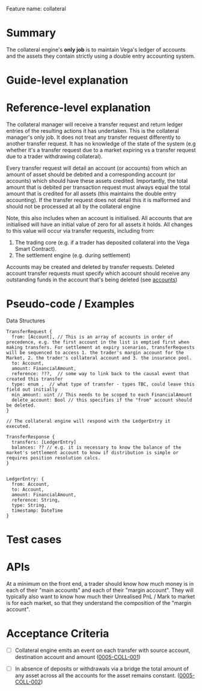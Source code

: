Feature name: collateral


# Summary

The collateral engine's **only job** is to maintain Vega's ledger of accounts and the assets they contain strictly using a double entry accounting system.  

# Guide-level explanation



# Reference-level explanation

The collateral manager will receive a transfer request and return ledger entries of the resulting actions it has undertaken. This is the collateral manager's only job.  It does not treat any transfer request differently to another transfer request. It has no knowledge of the state of the system (e.g whether it's a transfer request due to a market expiring vs a transfer request due to a trader withdrawing collateral).

Every transfer request will detail an account (or accounts) from which an amount of asset should be debited and a corresponding account (or accounts) which should have these assets credited.  Importantly, the total amount that is debited per transaction request must always equal the total amount that is credited for all assets (this maintains the double entry accounting). If the transfer request does not detail this it is malformed and should not be processed at all by the collateral engine

Note, this also includes when an account is initialised. All accounts that are initialised will have an initial value of zero for all assets it holds.  All changes to this value will occur via transfer requests, including from:

1. The trading core (e.g. if a trader has deposited collateral into the Vega Smart Contract).
2. The settlement engine (e.g. during settlement)

Accounts may be created and deleted by transfer requests. Deleted account transfer requests must specify which account should receive any outstanding funds in the account that's being deleted (see [accounts](./0013-ACCT-accounts.md))


# Pseudo-code / Examples

Data Structures

```
TransferRequest {
  from: [Account], // This is an array of accounts in order of precedence, e.g. the first account in the list is emptied first when making transfers. For settlement at expiry scenarios, transferRequests will be sequenced to access 1. the trader's margin account for the Market, 2. the trader's collateral account and 3. the insurance pool.
  to: Account,
  amount: FinancialAmount,
  reference: ???,  // some way to link back to the causal event that created this transfer
  type: enum ,  // what type of transfer - types TBC, could leave this field out initially
  min_amount: uint // This needs to be scoped to each FinancialAmount
  delete_account: Bool // this specifies if the "from" account should be deleted.
}
```

```
// The collateral engine will respond with the LedgerEntry it executed.

TransferResponse {
  transfers: [LedgerEntry]
  balances: ?? // e.g. it is necessary to know the balance of the market's settlement account to know if distribution is simple or requires position resolution calcs.
}


LedgerEntry: {
  from: Account,
  to: Account,
  amount: FinancialAmount,
  reference: String,
  type: String,
  timestamp: DateTime
}
```

# Test cases

# APIs
At a minimum on the front end, a trader should know how much money is in each of their "main accounts" and each of their "margin account".  They will typically also want to know how much their Unrealised PnL / Mark to market is for each market, so that they understand the composition of the "margin account".  


# Acceptance Criteria
* [ ] Collateral engine emits an event on each transfer with source account, destination account and amount (<a name="0005-COLL-001" href="#0005-COLL-001">0005-COLL-001</a>)
* [ ] In absence of deposits or withdrawals via a bridge the total amount of any asset across all the accounts for the asset remains constant. (<a name="0005-COLL-002" href="#0005-COLL-002">0005-COLL-002</a>)

